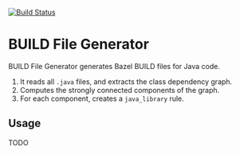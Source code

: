 [![Build Status](http://ci.bazel.io/buildStatus/icon?job=BUILD_file_generator)](http://ci.bazel.io/job/BUILD_file_generator)

# BUILD File Generator

BUILD File Generator generates Bazel BUILD files for Java code.

1. It reads all `.java` files, and extracts the class dependency graph.
2. Computes the strongly connected components of the graph.
3. For each component, creates a `java_library` rule.

## Usage

TODO
